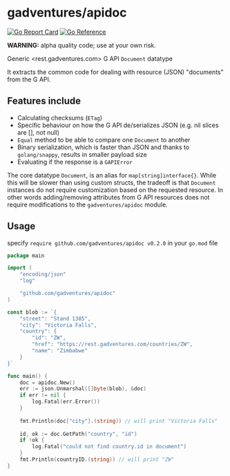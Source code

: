 # gadventures/apidoc

[![Go Report Card](https://goreportcard.com/badge/github.com/gadventures/apidoc)](https://goreportcard.com/report/github.com/gadventures/apidoc) [![Go Reference](https://pkg.go.dev/badge/github.com/gadventures/apidoc.svg)](https://pkg.go.dev/github.com/gadventures/apidoc)

**WARNING:** alpha quality code; use at your own risk.

Generic <rest.gadventures.com> G API `Document` datatype

It extracts the common code for dealing with resource (JSON) "documents" from
the G API.

## Features include

* Calculating checksums (`ETag`)
* Specific behaviour on how the G API de/serializes JSON (e.g. nil slices are [], not null)
* `Equal` method to be able to compare one `Document` to another
* Binary serialization, which is faster than JSON and thanks to `golang/snappy`, results in smaller payload size
* Evaluating if the response is a `GAPIError`

The core datatype `Document`, is an alias for `map[string]interface{}`. While
this will be slower than using custom structs, the tradeoff is that `Document`
instances do not require customization based on the requested resource. In
other words adding/removing attributes from G API resources does not require
modifications to the `gadventures/apidoc` module.

## Usage

specify `require github.com/gadventures/apidoc v0.2.0` in your `go.mod` file

```go
package main

import (
	"encoding/json"
	"log"

	"github.com/gadventures/apidoc"
)

const blob := `{
    "street": "Stand 1385",
    "city": "Victoria Falls",
    "country": {
        "id": "ZW",
        "href": "https://rest.gadventures.com/countries/ZW",
        "name": "Zimbabwe"
    }
}`

func main() {
	doc = apidoc.New()
	err := json.Unmarshal([]byte(blob), &doc)
	if err != nil {
		log.Fatal(err.Error())
	}
	
	fmt.Println(doc["city"].(string)) // will print "Victoria Falls"
	
	id, ok := doc.GetPath("country", "id")
	if !ok {
		log.Fatal("could not find country.id in document")
	}
	fmt.Println(countryID.(string)) // will print "ZW"
}
```
